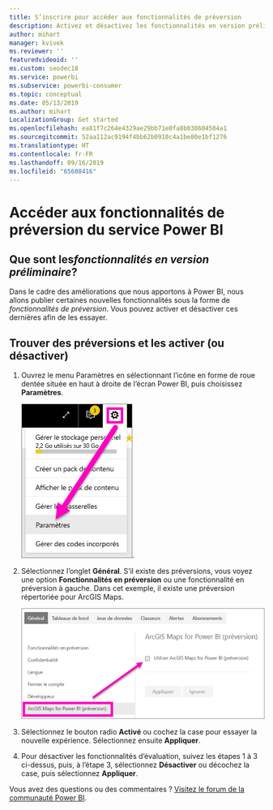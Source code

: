```yaml
---
title: S’inscrire pour accéder aux fonctionnalités de préversion
description: Activez et désactivez les fonctionnalités en version préliminaire de Power BI.
author: mihart
manager: kvivek
ms.reviewer: ''
featuredvideoid: ''
ms.custom: seodec18
ms.service: powerbi
ms.subservice: powerbi-consumer
ms.topic: conceptual
ms.date: 05/13/2019
ms.author: mihart
LocalizationGroup: Get started
ms.openlocfilehash: ea81f7c264e4329ae29bb71e0fa8b038604504a1
ms.sourcegitcommit: 52aa112ac9194f4bb62b0910c4a1be80e1bf1276
ms.translationtype: HT
ms.contentlocale: fr-FR
ms.lasthandoff: 09/16/2019
ms.locfileid: "65608416"
---
```

# <a name="opt-in-for-power-bi-service-preview-features"></a>Accéder aux fonctionnalités de préversion du service Power BI
## <a name="what-are-preview-features"></a>Que sont les*fonctionnalités en version préliminaire*?
Dans le cadre des améliorations que nous apportons à Power BI, nous allons publier certaines nouvelles fonctionnalités sous la forme de *fonctionnalités de préversion*. Vous pouvez activer et désactiver ces dernières afin de les essayer.


## <a name="find-previews-and-turn-them-on-and-off"></a>Trouver des préversions et les activer (ou désactiver)
1. Ouvrez le menu Paramètres en sélectionnant l’icône en forme de roue dentée située en haut à droite de l’écran Power BI, puis choisissez **Paramètres**.
   
   ![menu Paramètres](./media/end-user-preview-features/power-bi-settings.png).
2. Sélectionnez l’onglet **Général**. S’il existe des préversions, vous voyez une option **Fonctionnalités en préversion** ou une fonctionnalité en préversion à gauche.  Dans cet exemple, il existe une préversion répertoriée pour ArcGIS Maps. 
   
   ![onglet Général](./media/end-user-preview-features/power-bi-preview-arcgis.png)
3. Sélectionnez le bouton radio **Activé** ou cochez la case pour essayer la nouvelle expérience. Sélectionnez ensuite **Appliquer**.
4. Pour désactiver les fonctionnalités d’évaluation, suivez les étapes 1 à 3 ci-dessus, puis, à l’étape 3, sélectionnez **Désactiver** ou décochez la case, puis sélectionnez **Appliquer**.


Vous avez des questions ou des commentaires ? [Visitez le forum de la communauté Power BI](http://community.powerbi.com/t5/Navigation-Preview-Forum/bd-p/NavigationPreview).

